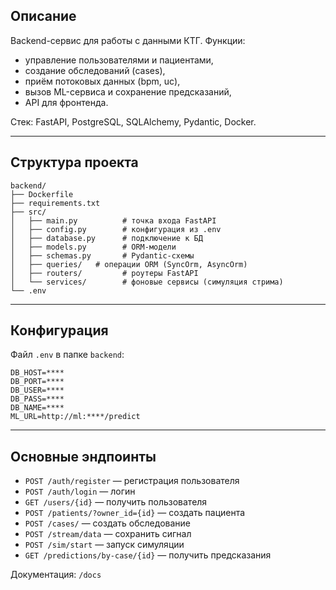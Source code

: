 ## Описание

Backend-сервис для работы с данными КТГ.
Функции:

* управление пользователями и пациентами,
* создание обследований (cases),
* приём потоковых данных (bpm, uc),
* вызов ML-сервиса и сохранение предсказаний,
* API для фронтенда.

Стек: FastAPI, PostgreSQL, SQLAlchemy, Pydantic, Docker.

---

## Структура проекта

```
backend/
├── Dockerfile
├── requirements.txt
├── src/
│   ├── main.py          # точка входа FastAPI
│   ├── config.py        # конфигурация из .env
│   ├── database.py      # подключение к БД
│   ├── models.py        # ORM-модели
│   ├── schemas.py       # Pydantic-схемы
│   ├── queries/   # операции ORM (SyncOrm, AsyncOrm)
│   ├── routers/         # роутеры FastAPI
│   └── services/        # фоновые сервисы (симуляция стрима)
└── .env
```

---

## Конфигурация

Файл `.env` в папке `backend`:

```env
DB_HOST=****
DB_PORT=****
DB_USER=****
DB_PASS=****
DB_NAME=****
ML_URL=http://ml:****/predict
```

---

## Основные эндпоинты

* `POST /auth/register` — регистрация пользователя
* `POST /auth/login` — логин
* `GET /users/{id}` — получить пользователя
* `POST /patients/?owner_id={id}` — создать пациента
* `POST /cases/` — создать обследование
* `POST /stream/data` — сохранить сигнал
* `POST /sim/start` — запуск симуляции
* `GET /predictions/by-case/{id}` — получить предсказания

Документация: `/docs`
